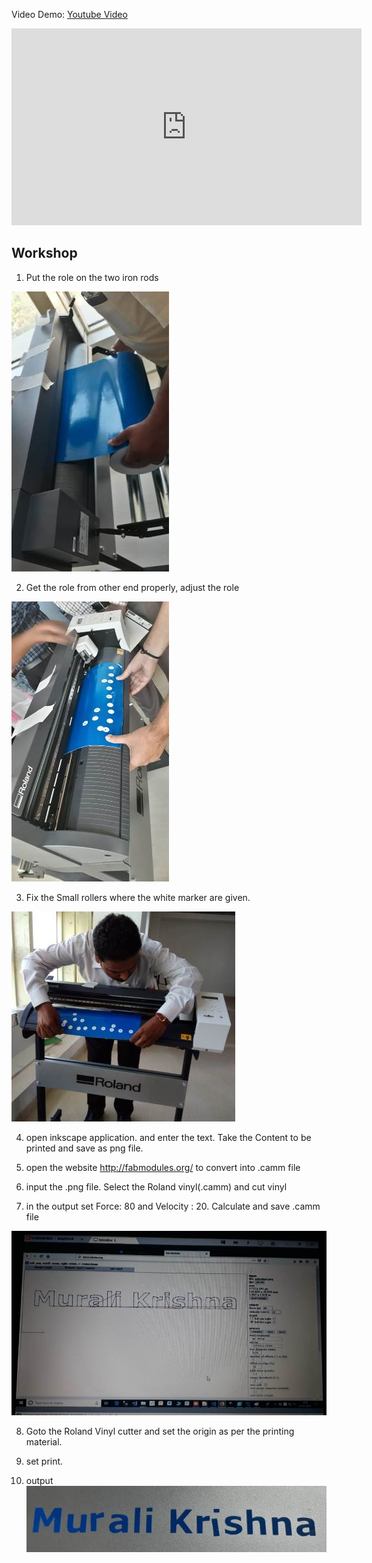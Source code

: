 





Video Demo: [Youtube Video](https://www.youtube.com/watch?v=MMMydDwluRM)

<iframe width="560" height="315" src="https://www.youtube.com/embed/MMMydDwluRM" frameborder="0" allow="accelerometer; autoplay; encrypted-media; gyroscope; picture-in-picture" allowfullscreen></iframe>


## Workshop

1. Put the role on the two iron rods  

![Roland](images/gs24demo2.jpg)

2. Get the role from other end properly, adjust the role  

![Roland](images/gs24demo1.jpg)

3. Fix the Small rollers where the white marker are given.  

![Roland](images/gs24demo3.jpg) 

4. open inkscape application. and enter the text. Take the Content to be printed and save as png file.  

5. open the website http://fabmodules.org/ to convert into .camm file  

6. input the .png file. Select the Roland vinyl(.camm) and cut vinyl  

7. in the output set Force: 80 and Velocity : 20. Calculate and save .camm file 

![Roland](images/gs24demo4.jpg)  

8. Goto the Roland Vinyl cutter and set the origin as per the printing material.  

9. set print.  

10. output![Roland](images/gs24demo5.jpg)


